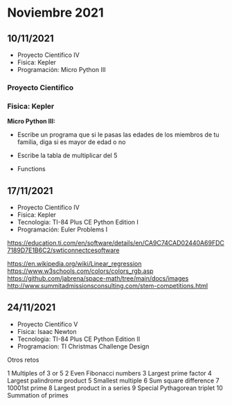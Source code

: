 # Noviembre 2021

## 10/11/2021

- Proyecto Científico IV
- Fisica: Kepler
- Programación: Micro Python III

### Proyecto Cientifico

### Fisica: Kepler

**Micro Python III:**

- Escribe un programa que si le pasas las edades de los miembros de tu familia, diga si es mayor de edad o no
- Escribe la tabla de multiplicar del 5

- Functions

## 17/11/2021

- Proyecto Científico IV
- Fisica: Kepler
- Tecnologia: TI-84 Plus CE Python Edition I
- Programación: Euler Problems I

https://education.ti.com/en/software/details/en/CA9C74CAD02440A69FDC7189D7E1B6C2/swticonnectcesoftware

https://en.wikipedia.org/wiki/Linear_regression
https://www.w3schools.com/colors/colors_rgb.asp
https://github.com/jabrena/space-math/tree/main/docs/images
http://www.summitadmissionsconsulting.com/stem-competitions.html

## 24/11/2021

- Proyecto Científico V
- Fisica: Isaac Newton
- Tecnologia: TI-84 Plus CE Python Edition II
- Programacion: TI Christmas Challenge Design

Otros retos

1 Multiples of 3 or 5
2 Even Fibonacci numbers
3 Largest prime factor
4 Largest palindrome product
5 Smallest multiple
6 Sum square difference
7 10001st prime
8 Largest product in a series
9 Special Pythagorean triplet
10 Summation of primes
